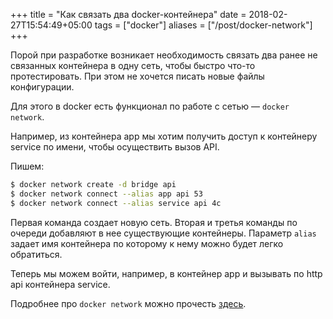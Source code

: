 +++
title = "Как связать два docker-контейнера"
date = 2018-02-27T15:54:49+05:00
tags = ["docker"]
aliases = ["/post/docker-network"]
+++

Порой при разработке возникает необходимость связать два ранее не связанных контейнера в одну сеть, чтобы быстро что-то протестировать. При этом не хочется писать новые файлы конфигурации.

Для этого в docker есть функционал по работе с сетью &mdash; `docker network`.

Например, из контейнера app мы хотим получить доступ к контейнеру service по имени, чтобы осуществить вызов API.

Пишем:

```bash
$ docker network create -d bridge api
$ docker network connect --alias app api 53
$ docker network connect --alias service api 4с
```

Первая команда создает новую сеть. Вторая и третья команды по очереди добавляют в нее существующие контейнеры. Параметр `alias` задает имя контейнера по которому к нему можно будет легко обратиться.

Теперь мы можем войти, например, в контейнер app и вызывать по http api контейнера service.

Подробнее про `docker network` можно прочесть [здесь](https://docs.docker.com/network/).